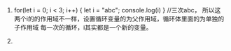 1. for(let i = 0; i < 3; i++)
	{
		let i = "abc";
		console.log(i)
	}
	//三次abc，
	所以这两个i的的作用域不一样，设置循环变量的为父作用域，循环体里面的为单独的子作用域
	每一次的循环，i其实都是一个新的变量。

2. 